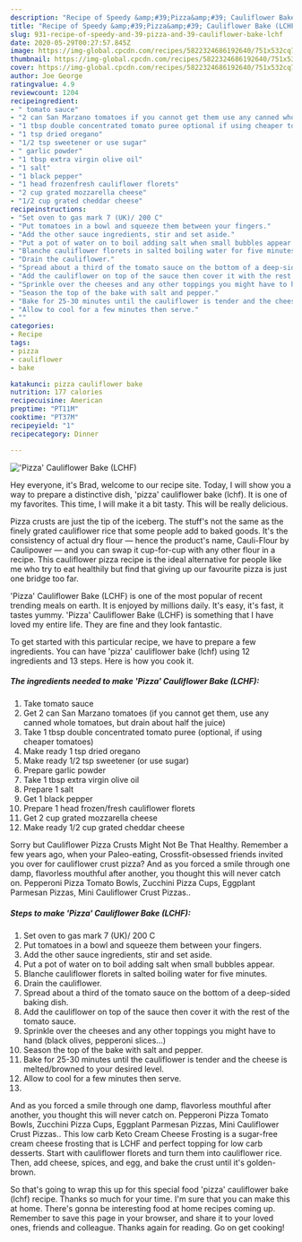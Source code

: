 ```yaml
---
description: "Recipe of Speedy &amp;#39;Pizza&amp;#39; Cauliflower Bake (LCHF)"
title: "Recipe of Speedy &amp;#39;Pizza&amp;#39; Cauliflower Bake (LCHF)"
slug: 931-recipe-of-speedy-and-39-pizza-and-39-cauliflower-bake-lchf
date: 2020-05-29T00:27:57.845Z
image: https://img-global.cpcdn.com/recipes/5822324686192640/751x532cq70/pizza-cauliflower-bake-lchf-recipe-main-photo.jpg
thumbnail: https://img-global.cpcdn.com/recipes/5822324686192640/751x532cq70/pizza-cauliflower-bake-lchf-recipe-main-photo.jpg
cover: https://img-global.cpcdn.com/recipes/5822324686192640/751x532cq70/pizza-cauliflower-bake-lchf-recipe-main-photo.jpg
author: Joe George
ratingvalue: 4.9
reviewcount: 1204
recipeingredient:
- " tomato sauce"
- "2 can San Marzano tomatoes if you cannot get them use any canned whole tomatoes but drain about half the juice"
- "1 tbsp double concentrated tomato puree optional if using cheaper tomatoes"
- "1 tsp dried oregano"
- "1/2 tsp sweetener or use sugar"
- " garlic powder"
- "1 tbsp extra virgin olive oil"
- "1 salt"
- "1 black pepper"
- "1 head frozenfresh cauliflower florets"
- "2 cup grated mozzarella cheese"
- "1/2 cup grated cheddar cheese"
recipeinstructions:
- "Set oven to gas mark 7 (UK)/ 200 C"
- "Put tomatoes in a bowl and squeeze them between your fingers."
- "Add the other sauce ingredients, stir and set aside."
- "Put a pot of water on to boil adding salt when small bubbles appear."
- "Blanche cauliflower florets in salted boiling water for five minutes."
- "Drain the cauliflower."
- "Spread about a third of the tomato sauce on the bottom of a deep-sided baking dish."
- "Add the cauliflower on top of the sauce then cover it with the rest of the tomato sauce."
- "Sprinkle over the cheeses and any other toppings you might have to hand (black olives, pepperoni slices...)"
- "Season the top of the bake with salt and pepper."
- "Bake for 25-30 minutes until the cauliflower is tender and the cheese is melted/browned to your desired level."
- "Allow to cool for a few minutes then serve."
- ""
categories:
- Recipe
tags:
- pizza
- cauliflower
- bake

katakunci: pizza cauliflower bake 
nutrition: 177 calories
recipecuisine: American
preptime: "PT11M"
cooktime: "PT37M"
recipeyield: "1"
recipecategory: Dinner

---
```



![&#39;Pizza&#39; Cauliflower Bake (LCHF)](https://img-global.cpcdn.com/recipes/5822324686192640/751x532cq70/pizza-cauliflower-bake-lchf-recipe-main-photo.jpg)

Hey everyone, it's Brad, welcome to our recipe site. Today, I will show you a way to prepare a distinctive dish, &#39;pizza&#39; cauliflower bake (lchf). It is one of my favorites. This time, I will make it a bit tasty. This will be really delicious.

Pizza crusts are just the tip of the iceberg. The stuff&#39;s not the same as the finely grated cauliflower rice that some people add to baked goods. It&#39;s the consistency of actual dry flour — hence the product&#39;s name, Cauli-Flour by Caulipower — and you can swap it cup-for-cup with any other flour in a recipe. This cauliflower pizza recipe is the ideal alternative for people like me who try to eat healthily but find that giving up our favourite pizza is just one bridge too far.

&#39;Pizza&#39; Cauliflower Bake (LCHF) is one of the most popular of recent trending meals on earth. It is enjoyed by millions daily. It's easy, it's fast, it tastes yummy. &#39;Pizza&#39; Cauliflower Bake (LCHF) is something that I have loved my entire life. They are fine and they look fantastic.


To get started with this particular recipe, we have to prepare a few ingredients. You can have &#39;pizza&#39; cauliflower bake (lchf) using 12 ingredients and 13 steps. Here is how you cook it.

<!--inarticleads1-->

##### The ingredients needed to make &#39;Pizza&#39; Cauliflower Bake (LCHF):

1. Take  tomato sauce
1. Get 2 can San Marzano tomatoes (if you cannot get them, use any canned whole tomatoes, but drain about half the juice)
1. Take 1 tbsp double concentrated tomato puree (optional, if using cheaper tomatoes)
1. Make ready 1 tsp dried oregano
1. Make ready 1/2 tsp sweetener (or use sugar)
1. Prepare  garlic powder
1. Take 1 tbsp extra virgin olive oil
1. Prepare 1 salt
1. Get 1 black pepper
1. Prepare 1 head frozen/fresh cauliflower florets
1. Get 2 cup grated mozzarella cheese
1. Make ready 1/2 cup grated cheddar cheese


Sorry but Cauliflower Pizza Crusts Might Not Be That Healthy. Remember a few years ago, when your Paleo-eating, Crossfit-obsessed friends invited you over for cauliflower crust pizza? And as you forced a smile through one damp, flavorless mouthful after another, you thought this will never catch on. Pepperoni Pizza Tomato Bowls, Zucchini Pizza Cups, Eggplant Parmesan Pizzas, Mini Cauliflower Crust Pizzas.. 

<!--inarticleads2-->

##### Steps to make &#39;Pizza&#39; Cauliflower Bake (LCHF):

1. Set oven to gas mark 7 (UK)/ 200 C
1. Put tomatoes in a bowl and squeeze them between your fingers.
1. Add the other sauce ingredients, stir and set aside.
1. Put a pot of water on to boil adding salt when small bubbles appear.
1. Blanche cauliflower florets in salted boiling water for five minutes.
1. Drain the cauliflower.
1. Spread about a third of the tomato sauce on the bottom of a deep-sided baking dish.
1. Add the cauliflower on top of the sauce then cover it with the rest of the tomato sauce.
1. Sprinkle over the cheeses and any other toppings you might have to hand (black olives, pepperoni slices...)
1. Season the top of the bake with salt and pepper.
1. Bake for 25-30 minutes until the cauliflower is tender and the cheese is melted/browned to your desired level.
1. Allow to cool for a few minutes then serve.
1. 


And as you forced a smile through one damp, flavorless mouthful after another, you thought this will never catch on. Pepperoni Pizza Tomato Bowls, Zucchini Pizza Cups, Eggplant Parmesan Pizzas, Mini Cauliflower Crust Pizzas.. This low carb Keto Cream Cheese Frosting is a sugar-free cream cheese frosting that is LCHF and perfect topping for low carb desserts. Start with cauliflower florets and turn them into cauliflower rice. Then, add cheese, spices, and egg, and bake the crust until it&#39;s golden-brown. 

So that's going to wrap this up for this special food &#39;pizza&#39; cauliflower bake (lchf) recipe. Thanks so much for your time. I'm sure that you can make this at home. There's gonna be interesting food at home recipes coming up. Remember to save this page in your browser, and share it to your loved ones, friends and colleague. Thanks again for reading. Go on get cooking!
